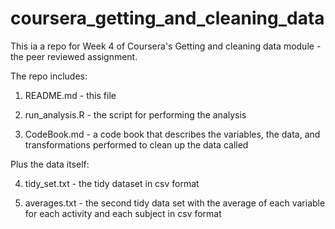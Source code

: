 # coursera_getting_and_cleaning_data

This ia a repo for Week 4 of Coursera's Getting and cleaning data module - the peer reviewed assignment.

The repo includes:

1) README.md - this file

2) run_analysis.R - the script for performing the analysis

3) CodeBook.md - a code book that describes the variables, the data, and transformations performed to clean up the data called

Plus the data itself:

4) tidy_set.txt - the tidy dataset in csv format

5) averages.txt - the second tidy data set with the average of each variable for each activity and each subject in csv format
